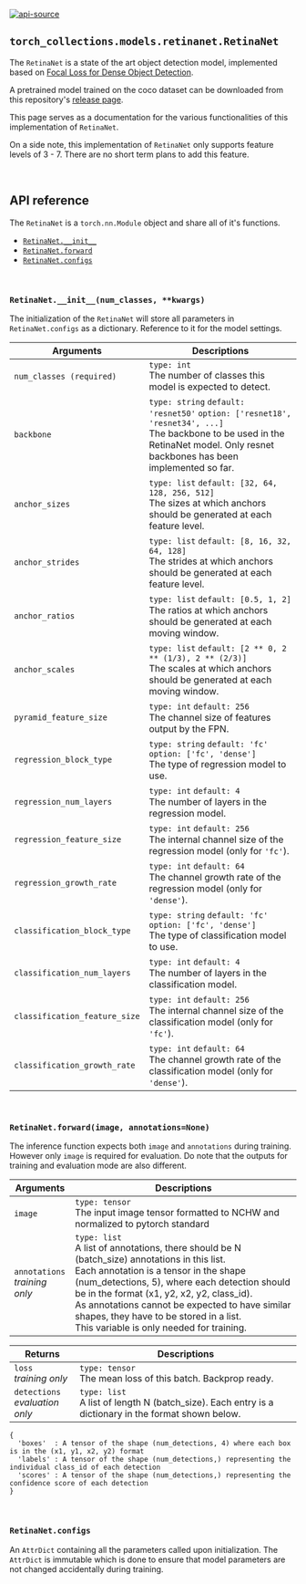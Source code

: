 <!-- Insert examples in the future -->

[![api-source](https://img.shields.io/badge/api-source-blue.svg)](https://github.com/mingruimingrui/torch-collections/blob/master/torch_collections/models/retinanet.py)

## `torch_collections.models.retinanet.RetinaNet`

The `RetinaNet` is a state of the art object detection model, implemented based on [Focal Loss for Dense Object Detection](https://arxiv.org/abs/1708.02002).

A pretrained model trained on the coco dataset can be downloaded from this repository's [release page](https://github.com/mingruimingrui/torch-collections/releases).

This page serves as a documentation for the various functionalities of this implementation of `RetinaNet`.

On a side note, this implementation of `RetinaNet` only supports feature levels of 3 - 7. There are no short term plans to add this feature.

<br>


## API reference

The `RetinaNet` is a `torch.nn.Module` object and share all of it's functions.

- [`RetinaNet.__init__`](#retinanet__init__num_classes-kwargs)
- [`RetinaNet.forward`](#retinanetforwardimage-annotationsnone-)
- [`RetinaNet.configs`](#retinanetconfigs)

<br>


### `RetinaNet.__init__(num_classes, **kwargs)`

The initialization of the `RetinaNet` will store all parameters in `RetinaNet.configs` as a dictionary. Reference to it for the model settings.

| Arguments | Descriptions |
| --- | --- |
| `num_classes (required)` | `type: int` <br> The number of classes this model is expected to detect. |
| `backbone` | `type: string` `default: 'resnet50'` `option: ['resnet18', 'resnet34', ...]` <br> The backbone to be used in the RetinaNet model. Only resnet backbones has been implemented so far. |
| `anchor_sizes` | `type: list` `default: [32, 64, 128, 256, 512]` <br> The sizes at which anchors should be generated at each feature level. |
| `anchor_strides` | `type: list` `default: [8, 16, 32, 64, 128]` <br> The strides at which anchors should be generated at each feature level. |
| `anchor_ratios` | `type: list` `default: [0.5, 1, 2]` <br> The ratios at which anchors should be generated at each moving window. |
| `anchor_scales` | `type: list` `default: [2 ** 0, 2 ** (1/3), 2 ** (2/3)]` <br> The scales at which anchors should be generated at each moving window. |
| `pyramid_feature_size` | `type: int` `default: 256` <br> The channel size of features output by the FPN. |
| `regression_block_type` | `type: string` `default: 'fc'` `option: ['fc', 'dense']` <br> The type of regression model to use. |
| `regression_num_layers` | `type: int` `default: 4` <br> The number of layers in the regression model. |
| `regression_feature_size` | `type: int` `default: 256` <br> The internal channel size of the regression model (only for `'fc'`). |
| `regression_growth_rate` | `type: int` `default: 64` <br> The channel growth rate of the regression model (only for `'dense'`). |
| `classification_block_type` | `type: string` `default: 'fc'` `option: ['fc', 'dense']` <br> The type of classification model to use. |
| `classification_num_layers` | `type: int` `default: 4` <br> The number of layers in the classification model. |
| `classification_feature_size` | `type: int` `default: 256` <br> The internal channel size of the classification model (only for `'fc'`). |
| `classification_growth_rate` | `type: int` `default: 64` <br> The channel growth rate of the classification model (only for `'dense'`). |

<br>


### `RetinaNet.forward(image, annotations=None)`

The inference function expects both `image` and `annotations` during training. However only `image` is required for evaluation.
Do note that the outputs for training and evaluation mode are also different.

| Arguments | Descriptions |
| --- | --- |
| `image` | `type: tensor` <br> The input image tensor formatted to NCHW and normalized to pytorch standard |
| `annotations` <br> *training only* | `type: list` <br> A list of annotations, there should be N (batch_size) annotations in this list. <br> Each annotation is a tensor in the shape (num_detections, 5), where each detection should be in the format (x1, y2, x2, y2, class_id). <br> As annotations cannot be expected to have similar shapes, they have to be stored in a list. <br> This variable is only needed for training. |

| Returns | Descriptions |
| --- | --- |
| `loss` <br> *training only* | `type: tensor` <br> The mean loss of this batch. Backprop ready. |
| `detections` <br> *evaluation only* | `type: list` <br> A list of length N (batch_size). Each entry is a dictionary in the format shown below. |
```
{
  'boxes'  : A tensor of the shape (num_detections, 4) where each box is in the (x1, y1, x2, y2) format
  'labels' : A tensor of the shape (num_detections,) representing the individual class_id of each detection
  'scores' : A tensor of the shape (num_detections,) representing the confidence score of each detection
}
```

<br>


### `RetinaNet.configs`

An `AttrDict` containing all the parameters called upon initialization. The `AttrDict` is immutable which is done to ensure that model parameters are not changed accidentally during training.
